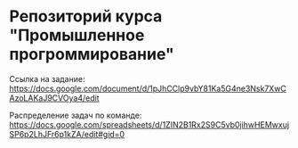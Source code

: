 # Репозиторий курса "Промышленное прогроммирование"

Ссылка на задание: https://docs.google.com/document/d/1pJhCClp9vbY81Ka5G4ne3Nsk7XwCAzoLAKaJ9CVOya4/edit

Распределение задач по команде: https://docs.google.com/spreadsheets/d/1ZIN2B1Rx2S9C5vb0jihwHEMwxujSP6p2LhJFr6p1kZA/edit#gid=0
